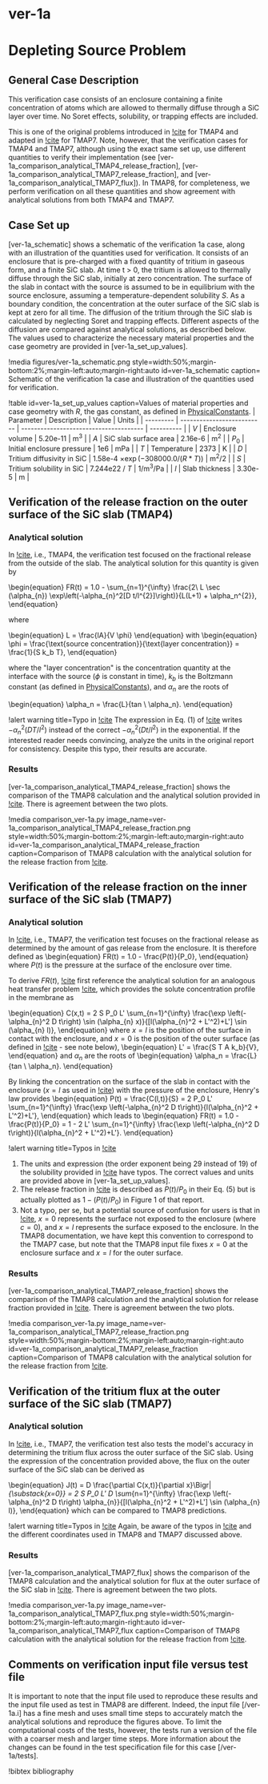 # ver-1a

# Depleting Source Problem

## General Case Description

This verification case consists of an enclosure containing a finite concentration of atoms which
are allowed to thermally diffuse through a SiC layer over time. No Soret effects, solubility, or trapping effects are included.

This is one of the original problems introduced in [!cite](longhurst1992verification) for TMAP4 and adapted in [!cite](ambrosek2008verification) for TMAP7. Note, however, that the verification cases for TMAP4 and TMAP7, although using the exact same set up, use different quantities to verify their implementation (see [ver-1a_comparison_analytical_TMAP4_release_fraction],  [ver-1a_comparison_analytical_TMAP7_release_fraction], and [ver-1a_comparison_analytical_TMAP7_flux]). In TMAP8, for completeness, we perform verification on all these quantities and show agreement with analytical solutions from both TMAP4 and TMAP7.

## Case Set up

[ver-1a_schematic] shows a schematic of the verification 1a case, along with an illustration of the quantities used for verification. It consists of an enclosure that is pre-charged with a fixed quantity of tritium in gaseous form, and a finite SiC slab. At time t > 0, the tritium is allowed to thermally diffuse through the SiC slab, initially at zero concentration. The surface of the slab in contact with the source is assumed to be in equilibrium with the source enclosure, assuming a temperature-dependent solubility $S$. As a boundary condition, the concentration at the outer surface of the SiC slab is kept at zero for all time. The diffusion of the tritium through the SiC slab is calculated by neglecting Soret and trapping effects. Different aspects of the diffusion are compared against analytical solutions, as described below. The values used to characterize the necessary material properties and the case geometry are provided in [ver-1a_set_up_values].

!media figures/ver-1a_schematic.png
    style=width:50%;margin-bottom:2%;margin-left:auto;margin-right:auto
    id=ver-1a_schematic
    caption= Schematic of the verification 1a case and illustration of the quantities used for verification.

!table id=ver-1a_set_up_values caption=Values of material properties and case geometry with $R$, the gas constant, as defined in [PhysicalConstants](source/utils/PhysicalConstants.md).
| Parameter | Description                | Value                                  | Units      |
| --------- | -------------------------- | -------------------------------------- | ---------- |
| $V$       | Enclosure volume           | 5.20e-11                               | m$^3$      |
| $A$       | SiC slab surface area      | 2.16e-6                                | m$^2$      |
| $P_0$     | Initial enclosure pressure | 1e6                                    | mPa        |
| $T$       | Temperature                | 2373                                   | K          |
| $D$       | Tritium diffusivity in SiC | 1.58e-4 $\times \exp(-308000.0/(R*T))$ | m$^2$/2    |
| $S$       | Tritium solubility in SiC  | 7.244e22 / $T$                         | 1/m$^3$/Pa |
| $l$       | Slab thickness             | 3.30e-5                                | m          |

## Verification of the release fraction on the outer surface of the SiC slab (TMAP4)

### Analytical solution

In [!cite](longhurst1992verification), i.e., TMAP4, the verification test focused on the fractional release from the outside of the slab. The analytical solution for this quantity is given by

\begin{equation}
    FR(t) = 1.0 - \sum_{n=1}^{\infty} \frac{2\ L \sec (\alpha_{n}) \exp\left(-\alpha_{n}^2[D t/l^{2}]\right)}{L(L+1) + \alpha_n^{2}},
\end{equation}

where

\begin{equation}
    L = \frac{lA}{V \phi}
\end{equation}
with
\begin{equation}
    \phi = \frac{\text{source concentration}}{\text{layer concentration}} = \frac{1}{S k_b T},
\end{equation}

where the "layer concentration" is the concentration quantity at the interface with the source ($\phi$ is constant in time), $k_b$ is the Boltzmann constant (as defined in [PhysicalConstants](source/utils/PhysicalConstants.md)), and $\alpha_n$ are the roots of

\begin{equation}
    \alpha_n = \frac{L}{tan \ \alpha_n}.
\end{equation}


!alert warning title=Typo in [!cite](longhurst1992verification)
The expression in Eq. (1) of [!cite](longhurst1992verification) writes $-\alpha_{n}^2(D T/l^{2})$ instead of the correct $-\alpha_{n}^2(D t/l^{2})$ in the exponential. If the interested reader needs convincing, analyze the units in the original report for consistency. Despite this typo, their results are accurate.


### Results

[ver-1a_comparison_analytical_TMAP4_release_fraction] shows the comparison of the TMAP8 calculation and the analytical solution provided in [!cite](longhurst1992verification). There is agreement between the two plots.

!media comparison_ver-1a.py
       image_name=ver-1a_comparison_analytical_TMAP4_release_fraction.png
       style=width:50%;margin-bottom:2%;margin-left:auto;margin-right:auto
       id=ver-1a_comparison_analytical_TMAP4_release_fraction
       caption=Comparison of TMAP8 calculation with the analytical solution for the release fraction from [!cite](longhurst1992verification).

## Verification of the release fraction on the inner surface of the SiC slab (TMAP7)

### Analytical solution

In [!cite](ambrosek2008verification), i.e., TMAP7, the verification test focuses on the fractional release as determined by the amount of gas release from the enclosure. It is therefore defined as
\begin{equation}
    FR(t) = 1.0 - \frac{P(t)}{P_0},
\end{equation}
where $P(t)$ is the pressure at the surface of the enclosure over time.

To derive $FR(t)$, [!cite](ambrosek2008verification) first reference the analytical solution for an analogous heat transfer problem [!cite](Carslaw1959conduction), which provides the solute concentration profile in the membrane as

\begin{equation}
    C(x,t) = 2 S P_0 L' \sum_{n=1}^{\infty} \frac{\exp \left(-\alpha_{n}^2 D t\right) \sin (\alpha_{n} x)}{[l(\alpha_{n}^2 + L'^2)+L'] \sin (\alpha_{n} l)},
\end{equation}
where $x=l$ is the position of the surface in contact with the enclosure, and $x=0$ is the position of the outer surface (as defined in [!cite](ambrosek2008verification) - see note below),
\begin{equation}
    L' = \frac{S T A k_b}{V},
\end{equation}
and $\alpha_n$ are the roots of
\begin{equation}
    \alpha_n = \frac{L}{tan \ \alpha_n}.
\end{equation}

By linking the concentration on the surface of the slab in contact with the enclosure ($x=l$ as used in [!cite](ambrosek2008verification)) with the pressure of the enclosure, Henry's law provides
\begin{equation}
    P(t) = \frac{C(l,t)}{S} = 2 P_0 L' \sum_{n=1}^{\infty} \frac{\exp \left(-\alpha_{n}^2 D t\right)}{l(\alpha_{n}^2 + L'^2)+L'},
\end{equation}
which leads to
\begin{equation}
    FR(t) = 1.0 - \frac{P(t)}{P_0} = 1 - 2 L' \sum_{n=1}^{\infty} \frac{\exp \left(-\alpha_{n}^2 D t\right)}{l(\alpha_{n}^2 + L'^2)+L'}.
\end{equation}

!alert warning title=Typos in [!cite](ambrosek2008verification)
1. The units and expression (the order exponent being 29 instead of 19) of the solubility provided in [!cite](ambrosek2008verification) have typos. The correct values and units are provided above in [ver-1a_set_up_values].
2. The release fraction in [!cite](ambrosek2008verification) is described as $P(t)/P_0$ in their Eq. (5) but is actually plotted as $1-(P(t)/P_0)$ in Figure 1 of that report.
3. Not a typo, per se, but a potential source of confusion for users is that in [!cite](ambrosek2008verification), $x=0$ represents the surface not exposed to the enclosure (where $c=0$), and $x=l$ represents the surface exposed to the enclosure. In the TMAP8 documentation, we have kept this convention to correspond to the TMAP7 case, but note that the TMAP8 input file fixes $x=0$ at the enclosure surface and $x=l$ for the outer surface.

### Results

[ver-1a_comparison_analytical_TMAP7_release_fraction] shows the comparison of the TMAP8 calculation and the analytical solution for release fraction provided in [!cite](ambrosek2008verification). There is agreement between the two plots.

!media comparison_ver-1a.py
       image_name=ver-1a_comparison_analytical_TMAP7_release_fraction.png
       style=width:50%;margin-bottom:2%;margin-left:auto;margin-right:auto
       id=ver-1a_comparison_analytical_TMAP7_release_fraction
       caption=Comparison of TMAP8 calculation with the analytical solution for the release fraction from [!cite](ambrosek2008verification).

## Verification of the tritium flux at the outer surface of the SiC slab (TMAP7)

### Analytical solution

In [!cite](ambrosek2008verification), i.e., TMAP7, the verification test also tests the model's accuracy in determining the tritium flux across the outer surface of the SiC slab. Using the expression of the concentration provided above, the flux on the outer surface of the SiC slab can be derived as

\begin{equation}
    J(t) = D \frac{\partial C(x,t)}{\partial x}\Bigr|_{\substack{x=0}} = 2 S P_0 L' D \sum_{n=1}^{\infty} \frac{\exp \left(-\alpha_{n}^2 D t\right) \alpha_{n}}{[l(\alpha_{n}^2 + L'^2)+L'] \sin (\alpha_{n} l)},
\end{equation}
which can be compared to TMAP8 predictions.

!alert warning title=Typos in [!cite](ambrosek2008verification)
Again, be aware of the typos in [!cite](ambrosek2008verification) and the different coordinates used in TMAP8 and TMAP7 discussed above.

### Results

[ver-1a_comparison_analytical_TMAP7_flux] shows the comparison of the TMAP8 calculation and the analytical solution for flux at the outer surface of the SiC slab in [!cite](ambrosek2008verification). There is agreement between the two plots.

!media comparison_ver-1a.py
       image_name=ver-1a_comparison_analytical_TMAP7_flux.png
       style=width:50%;margin-bottom:2%;margin-left:auto;margin-right:auto
       id=ver-1a_comparison_analytical_TMAP7_flux
       caption=Comparison of TMAP8 calculation with the analytical solution for the release fraction from [!cite](ambrosek2008verification).

## Comments on verification input file versus test file

It is important to note that the input file used to reproduce these results and the input file used as test in TMAP8 are different. Indeed, the input file [/ver-1a.i] has a fine mesh and uses small time steps to accurately match the analytical solutions and reproduce the figures above. To limit the computational costs of the tests, however, the tests run a version of the file with a coarser mesh and larger time steps. More information about the changes can be found in the test specification file for this case [/ver-1a/tests].

!bibtex bibliography

